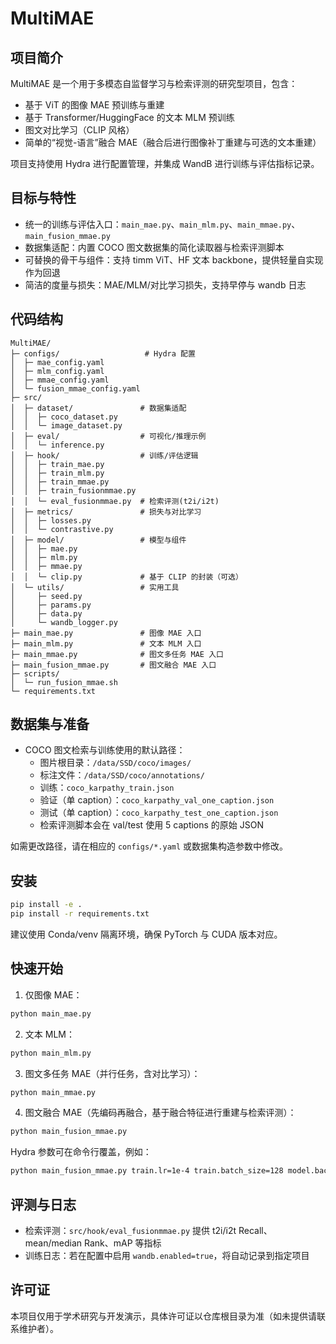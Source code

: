 # MultiMAE

## 项目简介
MultiMAE 是一个用于多模态自监督学习与检索评测的研究型项目，包含：
- 基于 ViT 的图像 MAE 预训练与重建
- 基于 Transformer/HuggingFace 的文本 MLM 预训练
- 图文对比学习（CLIP 风格）
- 简单的“视觉-语言”融合 MAE（融合后进行图像补丁重建与可选的文本重建）

项目支持使用 Hydra 进行配置管理，并集成 WandB 进行训练与评估指标记录。

## 目标与特性
- 统一的训练与评估入口：`main_mae.py`、`main_mlm.py`、`main_mmae.py`、`main_fusion_mmae.py`
- 数据集适配：内置 COCO 图文数据集的简化读取器与检索评测脚本
- 可替换的骨干与组件：支持 timm ViT、HF 文本 backbone，提供轻量自实现作为回退
- 简洁的度量与损失：MAE/MLM/对比学习损失，支持早停与 wandb 日志

## 代码结构
```text
MultiMAE/
├─ configs/                   # Hydra 配置
│  ├─ mae_config.yaml
│  ├─ mlm_config.yaml
│  ├─ mmae_config.yaml
│  └─ fusion_mmae_config.yaml
├─ src/
│  ├─ dataset/               # 数据集适配
│  │  ├─ coco_dataset.py
│  │  └─ image_dataset.py
│  ├─ eval/                  # 可视化/推理示例
│  │  └─ inference.py
│  ├─ hook/                  # 训练/评估逻辑
│  │  ├─ train_mae.py
│  │  ├─ train_mlm.py
│  │  ├─ train_mmae.py
│  │  ├─ train_fusionmmae.py
│  │  └─ eval_fusionmmae.py  # 检索评测(t2i/i2t)
│  ├─ metrics/               # 损失与对比学习
│  │  ├─ losses.py
│  │  └─ contrastive.py
│  ├─ model/                 # 模型与组件
│  │  ├─ mae.py
│  │  ├─ mlm.py
│  │  ├─ mmae.py
│  │  └─ clip.py             # 基于 CLIP 的封装（可选）
│  └─ utils/                 # 实用工具
│     ├─ seed.py
│     ├─ params.py
│     ├─ data.py
│     └─ wandb_logger.py
├─ main_mae.py               # 图像 MAE 入口
├─ main_mlm.py               # 文本 MLM 入口
├─ main_mmae.py              # 图文多任务 MAE 入口
├─ main_fusion_mmae.py       # 图文融合 MAE 入口
├─ scripts/
│  └─ run_fusion_mmae.sh
└─ requirements.txt
```

## 数据集与准备
- COCO 图文检索与训练使用的默认路径：
  - 图片根目录：`/data/SSD/coco/images/`
  - 标注文件：`/data/SSD/coco/annotations/`
  - 训练：`coco_karpathy_train.json`
  - 验证（单 caption）：`coco_karpathy_val_one_caption.json`
  - 测试（单 caption）：`coco_karpathy_test_one_caption.json`
  - 检索评测脚本会在 val/test 使用 5 captions 的原始 JSON

如需更改路径，请在相应的 `configs/*.yaml` 或数据集构造参数中修改。

## 安装
```bash
pip install -e .
pip install -r requirements.txt
```

建议使用 Conda/venv 隔离环境，确保 PyTorch 与 CUDA 版本对应。

## 快速开始
1) 仅图像 MAE：
```bash
python main_mae.py
```

2) 文本 MLM：
```bash
python main_mlm.py
```

3) 图文多任务 MAE（并行任务，含对比学习）：
```bash
python main_mmae.py
```

4) 图文融合 MAE（先编码再融合，基于融合特征进行重建与检索评测）：
```bash
python main_fusion_mmae.py
```

Hydra 参数可在命令行覆盖，例如：
```bash
python main_fusion_mmae.py train.lr=1e-4 train.batch_size=128 model.backbone=vit_tiny_patch16_224
```

## 评测与日志
- 检索评测：`src/hook/eval_fusionmmae.py` 提供 t2i/i2t Recall、mean/median Rank、mAP 等指标
- 训练日志：若在配置中启用 `wandb.enabled=true`，将自动记录到指定项目

## 许可证
本项目仅用于学术研究与开发演示，具体许可证以仓库根目录为准（如未提供请联系维护者）。
